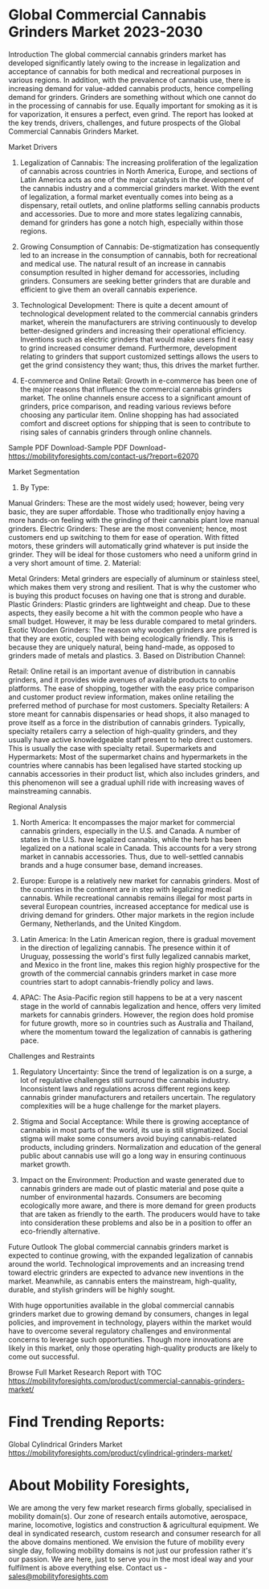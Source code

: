 # Global Commercial Cannabis Grinders Market 2023-2030
Introduction
The global commercial cannabis grinders market has developed significantly lately owing to the increase in legalization and acceptance of cannabis for both medical and recreational purposes in various regions. In addition, with the prevalence of cannabis use, there is increasing demand for value-added cannabis products, hence compelling demand for grinders. Grinders are something without which one cannot do in the processing of cannabis for use. Equally important for smoking as it is for vaporization, it ensures a perfect, even grind. The report has looked at the key trends, drivers, challenges, and future prospects of the Global Commercial Cannabis Grinders Market.

Market Drivers
1. Legalization of Cannabis: The increasing proliferation of the legalization of cannabis across countries in North America, Europe, and sections of Latin America acts as one of the major catalysts in the development of the cannabis industry and a commercial grinders market. With the event of legalization, a formal market eventually comes into being as a dispensary, retail outlets, and online platforms selling cannabis products and accessories. Due to more and more states legalizing cannabis, demand for grinders has gone a notch high, especially within those regions.

2. Growing Consumption of Cannabis: De-stigmatization has consequently led to an increase in the consumption of cannabis, both for recreational and medical use. The natural result of an increase in cannabis consumption resulted in higher demand for accessories, including grinders. Consumers are seeking better grinders that are durable and efficient to give them an overall cannabis experience.

3. Technological Development: There is quite a decent amount of technological development related to the commercial cannabis grinders market, wherein the manufacturers are striving continuously to develop better-designed grinders and increasing their operational efficiency. Inventions such as electric grinders that would make users find it easy to grind increased consumer demand. Furthermore, development relating to grinders that support customized settings allows the users to get the grind consistency they want; thus, this drives the market further.

4. E-commerce and Online Retail: Growth in e-commerce has been one of the major reasons that influence the commercial cannabis grinders market. The online channels ensure access to a significant amount of grinders, price comparison, and reading various reviews before choosing any particular item. Online shopping has had associated comfort and discreet options for shipping that is seen to contribute to rising sales of cannabis grinders through online channels.

Sample PDF Download-Sample PDF Download- https://mobilityforesights.com/contact-us/?report=62070



Market Segmentation
1. By Type:

Manual Grinders: These are the most widely used; however, being very basic, they are super affordable. Those who traditionally enjoy having a more hands-on feeling with the grinding of their cannabis plant love manual grinders.
Electric Grinders: These are the most convenient; hence, most customers end up switching to them for ease of operation. With fitted motors, these grinders will automatically grind whatever is put inside the grinder. They will be ideal for those customers who need a uniform grind in a very short amount of time.
2. Material:

Metal Grinders: Metal grinders are especially of aluminum or stainless steel, which makes them very strong and resilient. That is why the customer who is buying this product focuses on having one that is strong and durable.
Plastic Grinders: Plastic grinders are lightweight and cheap. Due to these aspects, they easily become a hit with the common people who have a small budget. However, it may be less durable compared to metal grinders.
Exotic Wooden Grinders: The reason why wooden grinders are preferred is that they are exotic, coupled with being ecologically friendly. This is because they are uniquely natural, being hand-made, as opposed to grinders made of metals and plastics.
3. Based on Distribution Channel:

Retail: Online retail is an important avenue of distribution in cannabis grinders, and it provides wide avenues of available products to online platforms. The ease of shopping, together with the easy price comparison and customer product review information, makes online retailing the preferred method of purchase for most customers.
Specialty Retailers: A store meant for cannabis dispensaries or head shops, it also managed to prove itself as a force in the distribution of cannabis grinders. Typically, specialty retailers carry a selection of high-quality grinders, and they usually have active knowledgeable staff present to help direct customers. This is usually the case with specialty retail.
Supermarkets and Hypermarkets: Most of the supermarket chains and hypermarkets in the countries where cannabis has been legalised have started stocking up cannabis accessories in their product list, which also includes grinders, and this phenomenon will see a gradual uphill ride with increasing waves of mainstreaming cannabis.

Regional Analysis
1. North America: It encompasses the major market for commercial cannabis grinders, especially in the U.S. and Canada. A number of states in the U.S. have legalized cannabis, while the herb has been legalized on a national scale in Canada. This accounts for a very strong market in cannabis accessories. Thus, due to well-settled cannabis brands and a huge consumer base, demand increases.

2. Europe: Europe is a relatively new market for cannabis grinders. Most of the countries in the continent are in step with legalizing medical cannabis. While recreational cannabis remains illegal for most parts in several European countries, increased acceptance for medical use is driving demand for grinders. Other major markets in the region include Germany, Netherlands, and the United Kingdom.

3. Latin America: In the Latin American region, there is gradual movement in the direction of legalizing cannabis. The presence within it of Uruguay, possessing the world's first fully legalized cannabis market, and Mexico in the front line, makes this region highly prospective for the growth of the commercial cannabis grinders market in case more countries start to adopt cannabis-friendly policy and laws.

4. APAC: The Asia-Pacific region still happens to be at a very nascent stage in the world of cannabis legalization and hence, offers very limited markets for cannabis grinders. However, the region does hold promise for future growth, more so in countries such as Australia and Thailand, where the momentum toward the legalization of cannabis is gathering pace.

Challenges and Restraints
1. Regulatory Uncertainty: Since the trend of legalization is on a surge, a lot of regulative challenges still surround the cannabis industry. Inconsistent laws and regulations across different regions keep cannabis grinder manufacturers and retailers uncertain. The regulatory complexities will be a huge challenge for the market players.

2. Stigma and Social Acceptance: While there is growing acceptance of cannabis in most parts of the world, its use is still stigmatized. Social stigma will make some consumers avoid buying cannabis-related products, including grinders. Normalization and education of the general public about cannabis use will go a long way in ensuring continuous market growth.

3. Impact on the Environment: Production and waste generated due to cannabis grinders are made out of plastic material and pose quite a number of environmental hazards. Consumers are becoming ecologically more aware, and there is more demand for green products that are taken as friendly to the earth. The producers would have to take into consideration these problems and also be in a position to offer an eco-friendly alternative.

Future Outlook
The global commercial cannabis grinders market is expected to continue growing, with the expanded legalization of cannabis around the world. Technological improvements and an increasing trend toward electric grinders are expected to advance new inventions in the market. Meanwhile, as cannabis enters the mainstream, high-quality, durable, and stylish grinders will be highly sought.

With huge opportunities available in the global commercial cannabis grinders market due to growing demand by consumers, changes in legal policies, and improvement in technology, players within the market would have to overcome several regulatory challenges and environmental concerns to leverage such opportunities. Though more innovations are likely in this market, only those operating high-quality products are likely to come out successful.



Browse Full Market Research Report with TOC
https://mobilityforesights.com/product/commercial-cannabis-grinders-market/





# Find Trending Reports:
Global Cylindrical Grinders Market https://mobilityforesights.com/product/cylindrical-grinders-market/






# About Mobility Foresights,
We are among the very few market research firms globally, specialised in mobility domain(s). Our zone of research entails automotive, aerospace, marine, locomotive, logistics and construction & agricultural equipment. We deal in syndicated research, custom research and consumer research for all the above domains mentioned.
We envision the future of mobility every single day, following mobility domains is not just our profession rather it's our passion. We are here, just to serve you in the most ideal way and your fulfilment is above everything else. Contact us -  sales@mobilityforesights.com 





